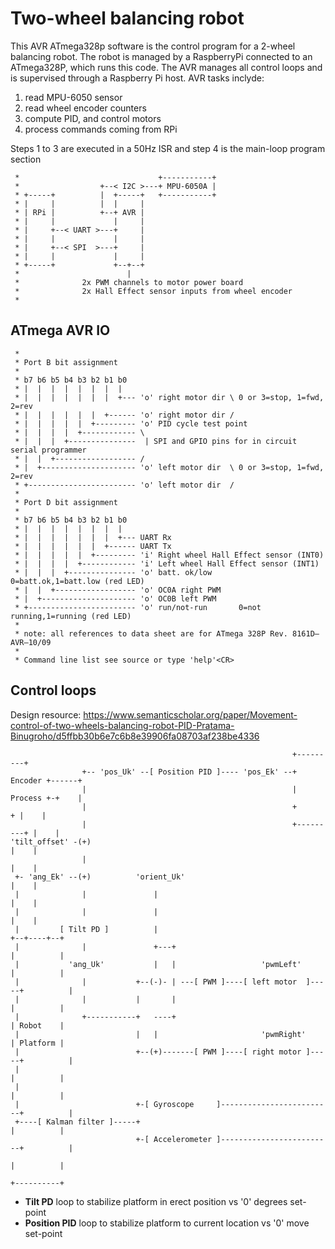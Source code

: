 # Two-wheel balancing robot
This AVR ATmega328p software is the control program for a 2-wheel balancing robot. The robot is managed by a RaspberryPi connected to an ATmega328P, which runs this code. The AVR manages all control loops and is supervised through a Raspberry Pi host.
AVR tasks inclyde:
1. read MPU-6050 sensor
2. read wheel encoder counters
3. compute PID, and control motors
4. process commands coming from RPi

Steps 1 to 3 are executed in a 50Hz ISR and step 4 is the main-loop program section

```
 *                               +-----------+
 *                  +--< I2C >---+ MPU-6050A |
 * +-----+          |  +-----+   +-----------+
 * |     |          |  |     |
 * | RPi |          +--+ AVR |
 * |     |             |     |
 * |     +--< UART >---+     |
 * |     |             |     |
 * |     +--< SPI  >---+     |
 * |     |             |     |
 * +-----+             +--+--+
 *                        |
 *              2x PWM channels to motor power board
 *              2x Hall Effect sensor inputs from wheel encoder
 *
```
## ATmega AVR IO
```
 *
 * Port B bit assignment
 *
 * b7 b6 b5 b4 b3 b2 b1 b0
 * |  |  |  |  |  |  |  |
 * |  |  |  |  |  |  |  +--- 'o' right motor dir \ 0 or 3=stop, 1=fwd, 2=rev
 * |  |  |  |  |  |  +------ 'o' right motor dir /
 * |  |  |  |  |  +--------- 'o' PID cycle test point
 * |  |  |  |  +------------ \
 * |  |  |  +---------------  | SPI and GPIO pins for in circuit serial programmer
 * |  |  +------------------ /
 * |  +--------------------- 'o' left motor dir  \ 0 or 3=stop, 1=fwd, 2=rev
 * +------------------------ 'o' left motor dir  /
 *
 * Port D bit assignment
 *
 * b7 b6 b5 b4 b3 b2 b1 b0
 * |  |  |  |  |  |  |  |
 * |  |  |  |  |  |  |  +--- UART Rx
 * |  |  |  |  |  |  +------ UART Tx
 * |  |  |  |  |  +--------- 'i' Right wheel Hall Effect sensor (INT0)
 * |  |  |  |  +------------ 'i' Left wheel Hall Effect sensor (INT1)
 * |  |  |  +--------------- 'o' batt. ok/low      0=batt.ok,1=batt.low (red LED)
 * |  |  +------------------ 'o' OC0A right PWM
 * |  +--------------------- 'o' OC0B left PWM
 * +------------------------ 'o' run/not-run       0=not running,1=running (red LED)
 *
 * note: all references to data sheet are for ATmega 328P Rev. 8161D–AVR–10/09
 *
 * Command line list see source or type 'help'<CR>
```

## Control loops
Design resource: <https://www.semanticscholar.org/paper/Movement-control-of-two-wheels-balancing-robot-PID-Pratama-Binugroho/d5ffbb30b6e7c6b8e39906fa08703af238be4336>

```
                                                               +---------+
                +-- 'pos_Uk' --[ Position PID ]---- 'pos_Ek' --+ Encoder +------+
                |                                              | Process +-+    |
                |                                              +         + |    |
                |                                              +---------+ |    |
'tilt_offset' -(+)                                                         |    |
                |                                                          |    |
 +- 'ang_Ek' --(+)          'orient_Uk'                                    |    |
 |              |               |                                          |    |
 |              |               |                                          |    |
 |         [ Tilt PD ]          |                                       +--+----+--+
 |              |               +---+                                   |          |
 |           'ang_Uk'           |   |                   'pwmLeft'       |          |
 |              |           +--(-)- | ---[ PWM ]----[ left motor  ]-----+          |
 |              |           |       |                                   |          |
 |              +-----------+   ----+                                   | Robot    |
 |                          |   |                       'pwmRight'      | Platform |
 |                          +--(+)-------[ PWM ]----[ right motor ]-----+          |
 |                                                                      |          |
 |                                                                      |          |
 |                          +-[ Gyroscope     ]-------------------------+          |
 +----[ Kalman filter ]-----+                                           |          |
                            +-[ Accelerometer ]-------------------------+          |
                                                                        |          |
                                                                        +----------+
```

- **Tilt PD** loop to stabilize platform in erect position vs '0' degrees set-point
- **Position PID** loop to stabilize platform to current location vs '0' move set-point

